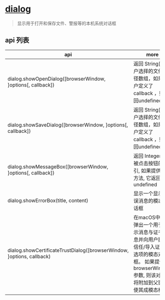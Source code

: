 # [dialog](https://electronjs.org/docs/api/dialog)

> 显示用于打开和保存文件、警报等的本机系统对话框

## api 列表

| api                                                                   | more                                                                                                                                                         |
| --------------------------------------------------------------------- | ------------------------------------------------------------------------------------------------------------------------------------------------------------ |
| dialog.showOpenDialog([browserWindow, ]options[, callback])           | 返回 String[] 用户选择的文件路径数组，如果用户定义了callback ，则返回undefined                                                                               |
| dialog.showSaveDialog([browserWindow, ]options[, callback])           | 返回 String[] 用户选择的文件路径数组，如果用户定义了callback ，则返回undefined                                                                               |
| dialog.showMessageBox([browserWindow, ]options[, callback])           | 返回 Integer, 即被点击按钮的索引, 如果提供回调方法, 它返回 undefined                                                                                         |
| dialog.showErrorBox(title, content)                                   | 显示一个显示错误消息的模态对话框                                                                                                                             |
| dialog.showCertificateTrustDialog([browserWindow, ]options, callback) | 在macOS中, 将弹出一个用于展示消息与证书信息并向用户提供信任/导入证书的选项的模态对话框。 如果提供 browserWindow 参数, 则该对话框将附加到父窗口, 使其成模态框 |